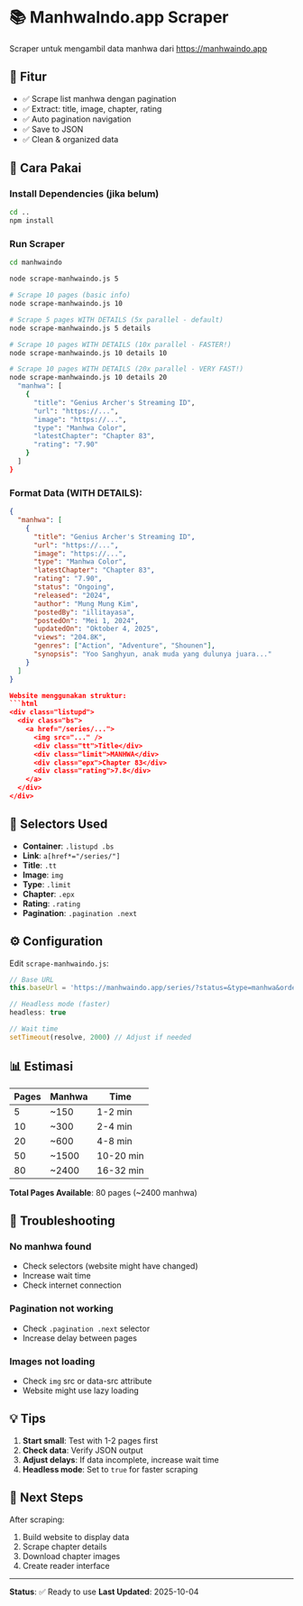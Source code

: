 # 📚 ManhwaIndo.app Scraper

Scraper untuk mengambil data manhwa dari https://manhwaindo.app

## 🎯 Fitur

- ✅ Scrape list manhwa dengan pagination
- ✅ Extract: title, image, chapter, rating
- ✅ Auto pagination navigation
- ✅ Save to JSON
- ✅ Clean & organized data

## 🚀 Cara Pakai

### Install Dependencies (jika belum)
```bash
cd ..
npm install
```

### Run Scraper
```bash
cd manhwaindo

node scrape-manhwaindo.js 5

# Scrape 10 pages (basic info)
node scrape-manhwaindo.js 10

# Scrape 5 pages WITH DETAILS (5x parallel - default)
node scrape-manhwaindo.js 5 details

# Scrape 10 pages WITH DETAILS (10x parallel - FASTER!)
node scrape-manhwaindo.js 10 details 10

# Scrape 10 pages WITH DETAILS (20x parallel - VERY FAST!)
node scrape-manhwaindo.js 10 details 20
  "manhwa": [
    {
      "title": "Genius Archer's Streaming ID",
      "url": "https://...",
      "image": "https://...",
      "type": "Manhwa Color",
      "latestChapter": "Chapter 83",
      "rating": "7.90"
    }
  ]
}
```

### Format Data (WITH DETAILS):
```json
{
  "manhwa": [
    {
      "title": "Genius Archer's Streaming ID",
      "url": "https://...",
      "image": "https://...",
      "type": "Manhwa Color",
      "latestChapter": "Chapter 83",
      "rating": "7.90",
      "status": "Ongoing",
      "released": "2024",
      "author": "Mung Mung Kim",
      "postedBy": "illitayasa",
      "postedOn": "Mei 1, 2024",
      "updatedOn": "Oktober 4, 2025",
      "views": "204.8K",
      "genres": ["Action", "Adventure", "Shounen"],
      "synopsis": "Yoo Sanghyun, anak muda yang dulunya juara..."
    }
  ]
}

Website menggunakan struktur:
```html
<div class="listupd">
  <div class="bs">
    <a href="/series/...">
      <img src="..." />
      <div class="tt">Title</div>
      <div class="limit">MANHWA</div>
      <div class="epx">Chapter 83</div>
      <div class="rating">7.8</div>
    </a>
  </div>
</div>
```

## 📝 Selectors Used

- **Container**: `.listupd .bs`
- **Link**: `a[href*="/series/"]`
- **Title**: `.tt`
- **Image**: `img`
- **Type**: `.limit`
- **Chapter**: `.epx`
- **Rating**: `.rating`
- **Pagination**: `.pagination .next`

## ⚙️ Configuration

Edit `scrape-manhwaindo.js`:

```javascript
// Base URL
this.baseUrl = 'https://manhwaindo.app/series/?status=&type=manhwa&order=update';

// Headless mode (faster)
headless: true

// Wait time
setTimeout(resolve, 2000) // Adjust if needed
```

## 📊 Estimasi

| Pages | Manhwa | Time |
|-------|--------|------|
| 5     | ~150   | 1-2 min |
| 10    | ~300   | 2-4 min |
| 20    | ~600   | 4-8 min |
| 50    | ~1500  | 10-20 min |
| 80    | ~2400  | 16-32 min |

**Total Pages Available**: 80 pages (~2400 manhwa)

## 🔧 Troubleshooting

### No manhwa found
- Check selectors (website might have changed)
- Increase wait time
- Check internet connection

### Pagination not working
- Check `.pagination .next` selector
- Increase delay between pages

### Images not loading
- Check `img` src or data-src attribute
- Website might use lazy loading

## 💡 Tips

1. **Start small**: Test with 1-2 pages first
2. **Check data**: Verify JSON output
3. **Adjust delays**: If data incomplete, increase wait time
4. **Headless mode**: Set to `true` for faster scraping

## 🎉 Next Steps

After scraping:
1. Build website to display data
2. Scrape chapter details
3. Download chapter images
4. Create reader interface

---

**Status**: ✅ Ready to use
**Last Updated**: 2025-10-04
